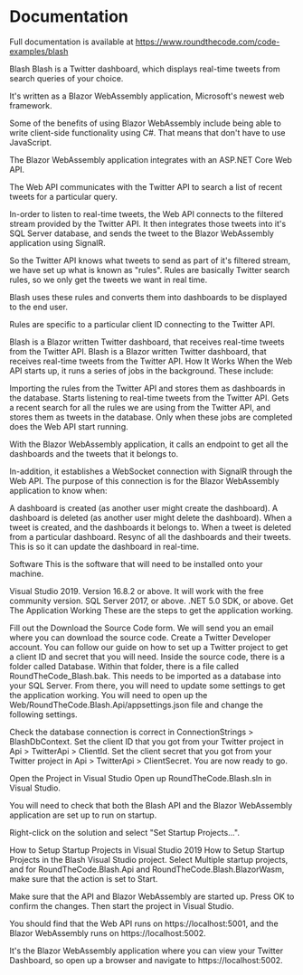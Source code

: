 # Documentation

Full documentation is available at https://www.roundthecode.com/code-examples/blash

Blash
Blash is a Twitter dashboard, which displays real-time tweets from search queries of your choice.

It's written as a Blazor WebAssembly application, Microsoft's newest web framework.

Some of the benefits of using Blazor WebAssembly include being able to write client-side functionality using C#. That means that don't have to use JavaScript.

The Blazor WebAssembly application integrates with an ASP.NET Core Web API.

The Web API communicates with the Twitter API to search a list of recent tweets for a particular query.

In-order to listen to real-time tweets, the Web API connects to the filtered stream provided by the Twitter API. It then integrates those tweets into it's SQL Server database, and sends the tweet to the Blazor WebAssembly application using SignalR.

So the Twitter API knows what tweets to send as part of it's filtered stream, we have set up what is known as "rules". Rules are basically Twitter search rules, so we only get the tweets we want in real time.

Blash uses these rules and converts them into dashboards to be displayed to the end user.

Rules are specific to a particular client ID connecting to the Twitter API.

Blash is a Blazor written Twitter dashboard, that receives real-time tweets from the Twitter API.
Blash is a Blazor written Twitter dashboard, that receives real-time tweets from the Twitter API.
How It Works
When the Web API starts up, it runs a series of jobs in the background. These include:

Importing the rules from the Twitter API and stores them as dashboards in the database.
Starts listening to real-time tweets from the Twitter API.
Gets a recent search for all the rules we are using from the Twitter API, and stores them as tweets in the database.
Only when these jobs are completed does the Web API start running.

With the Blazor WebAssembly application, it calls an endpoint to get all the dashboards and the tweets that it belongs to.

In-addition, it establishes a WebSocket connection with SignalR through the Web API. The purpose of this connection is for the Blazor WebAssembly application to know when:

A dashboard is created (as another user might create the dashboard).
A dashboard is deleted (as another user might delete the dashboard).
When a tweet is created, and the dashboards it belongs to.
When a tweet is deleted from a particular dashboard.
Resync of all the dashboards and their tweets.
This is so it can update the dashboard in real-time.

Software
This is the software that will need to be installed onto your machine.

Visual Studio 2019. Version 16.8.2 or above. It will work with the free community version.
SQL Server 2017, or above.
.NET 5.0 SDK, or above.
Get The Application Working
These are the steps to get the application working.

Fill out the Download the Source Code form. We will send you an email where you can download the source code.
Create a Twitter Developer account. You can follow our guide on how to set up a Twitter project to get a client ID and secret that you will need.
Inside the source code, there is a folder called Database. Within that folder, there is a file called RoundTheCode_Blash.bak. This needs to be imported as a database into your SQL Server.
From there, you will need to update some settings to get the application working. You will need to open up the Web/RoundTheCode.Blash.Api/appsettings.json file and change the following settings.

Check the database connection is correct in ConnectionStrings > BlashDbContext.
Set the client ID that you got from your Twitter project in Api > TwitterApi > ClientId.
Set the client secret that you got from your Twitter project in Api > TwitterApi > ClientSecret.
You are now ready to go.

Open the Project in Visual Studio
Open up RoundTheCode.Blash.sln in Visual Studio.

You will need to check that both the Blash API and the Blazor WebAssembly application are set up to run on startup.

Right-click on the solution and select "Set Startup Projects...".

How to Setup Startup Projects in Visual Studio 2019
How to Setup Startup Projects in the Blash Visual Studio project.
Select Multiple startup projects, and for RoundTheCode.Blash.Api and RoundTheCode.Blash.BlazorWasm, make sure that the action is set to Start.


Make sure that the API and Blazor WebAssembly are started up.
Press OK to confirm the changes. Then start the project in Visual Studio.

You should find that the Web API runs on https://localhost:5001, and the Blazor WebAssembly runs on https://localhost:5002.

It's the Blazor WebAssembly application where you can view your Twitter Dashboard, so open up a browser and navigate to https://localhost:5002.
